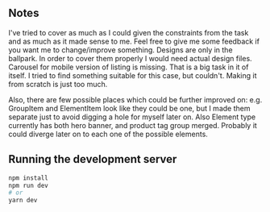 ## Notes

I've tried to cover as much as I could given the constraints from the task and as much as it made sense to me.
Feel free to give me some feedback if you want me to change/improve something.
Designs are only in the ballpark. In order to cover them properly I would need actual design files.
Carousel for mobile version of listing is missing. That is a big task in it of itself. I tried to find something suitable for this case, but couldn't. Making it from scratch is just too much.

Also, there are few possible places which could be further improved on: e.g. GroupItem and ElementItem look like they could be one, but I made them separate just to avoid digging a hole for myself later on. Also Element type currently has both hero banner, and product tag group merged. Probably it could diverge later on to each one of the possible elements.

## Running the development server

```bash
npm install
npm run dev
# or
yarn dev
```
